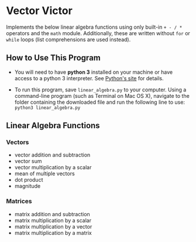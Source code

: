 # Vector Victor

Implements the below linear algebra functions using only built-in `+ - / *` operators and the `math` module. Additionally, these are written without `for` or `while` loops (list comprehensions are used instead).

## How to Use This Program

* You will need to have **python&nbsp;3** installed on your machine or have access to a python&nbsp;3 interpreter. See [Python's site](https://www.python.org/) for details.

* To run this program, save `linear_algebra.py` to your computer. Using a command-line program (such as Terminal on Mac&nbsp;OS&nbsp;X), navigate to the folder containing the downloaded file and run the following line to use: `python3 linear_algebra.py`

## Linear Algebra Functions

### Vectors
* vector addition and subtraction
* vector sum
* vector multiplication by a scalar
* mean of multiple vectors
* dot product
* magnitude

### Matrices
* matrix addition and subtraction
* matrix multiplication by a scalar
* matrix multiplication by a vector
* matrix multiplication by a matrix
